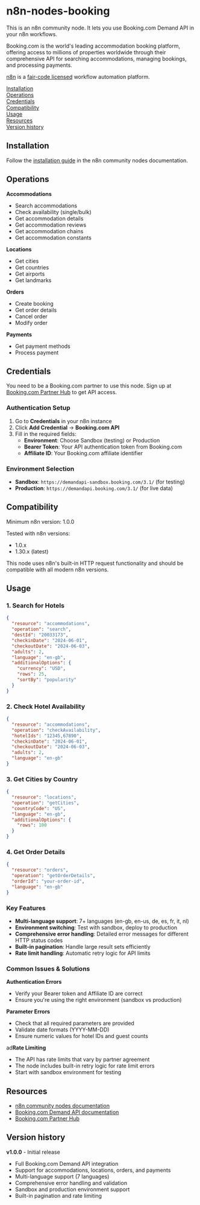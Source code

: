 # n8n-nodes-booking

This is an n8n community node. It lets you use Booking.com Demand API in your n8n workflows.

Booking.com is the world's leading accommodation booking platform, offering access to millions of properties worldwide through their comprehensive API for searching accommodations, managing bookings, and processing payments.

[n8n](https://n8n.io/) is a [fair-code licensed](https://docs.n8n.io/reference/license/) workflow automation platform.

[Installation](#installation)  
[Operations](#operations)  
[Credentials](#credentials)  
[Compatibility](#compatibility)  
[Usage](#usage)  
[Resources](#resources)  
[Version history](#version-history)

## Installation

Follow the [installation guide](https://docs.n8n.io/integrations/community-nodes/installation/) in the n8n community nodes documentation.

## Operations

**Accommodations**
- Search accommodations
- Check availability (single/bulk)
- Get accommodation details
- Get accommodation reviews
- Get accommodation chains
- Get accommodation constants

**Locations**
- Get cities
- Get countries
- Get airports
- Get landmarks

**Orders**
- Create booking
- Get order details
- Cancel order
- Modify order

**Payments**
- Get payment methods
- Process payment

## Credentials

You need to be a Booking.com partner to use this node. Sign up at [Booking.com Partner Hub](https://partner.booking.com/) to get API access.

### Authentication Setup

1. Go to **Credentials** in your n8n instance
2. Click **Add Credential** → **Booking.com API**
3. Fill in the required fields:
   - **Environment**: Choose Sandbox (testing) or Production
   - **Bearer Token**: Your API authentication token from Booking.com
   - **Affiliate ID**: Your Booking.com affiliate identifier

### Environment Selection
- **Sandbox**: `https://demandapi-sandbox.booking.com/3.1/` (for testing)
- **Production**: `https://demandapi.booking.com/3.1/` (for live data)

## Compatibility

Minimum n8n version: 1.0.0

Tested with n8n versions:
- 1.0.x
- 1.30.x (latest)

This node uses n8n's built-in HTTP request functionality and should be compatible with all modern n8n versions.

## Usage

### 1. Search for Hotels

```json
{
  "resource": "accommodations",
  "operation": "search",
  "destId": "20033173",
  "checkinDate": "2024-06-01",
  "checkoutDate": "2024-06-03",
  "adults": 2,
  "language": "en-gb",
  "additionalOptions": {
    "currency": "USD",
    "rows": 25,
    "sortBy": "popularity"
  }
}
```

### 2. Check Hotel Availability

```json
{
  "resource": "accommodations",
  "operation": "checkAvailability",
  "hotelIds": "12345,67890",
  "checkinDate": "2024-06-01",
  "checkoutDate": "2024-06-03",
  "adults": 2,
  "language": "en-gb"
}
```

### 3. Get Cities by Country

```json
{
  "resource": "locations",
  "operation": "getCities",
  "countryCode": "US",
  "language": "en-gb",
  "additionalOptions": {
    "rows": 100
  }
}
```

### 4. Get Order Details

```json
{
  "resource": "orders",
  "operation": "getOrderDetails",
  "orderId": "your-order-id",
  "language": "en-gb"
}
```

### Key Features

- **Multi-language support**: 7+ languages (en-gb, en-us, de, es, fr, it, nl)
- **Environment switching**: Test with sandbox, deploy to production
- **Comprehensive error handling**: Detailed error messages for different HTTP status codes
- **Built-in pagination**: Handle large result sets efficiently
- **Rate limit handling**: Automatic retry logic for API limits

### Common Issues & Solutions

**Authentication Errors**
- Verify your Bearer token and Affiliate ID are correct
- Ensure you're using the right environment (sandbox vs production)

**Parameter Errors**
- Check that all required parameters are provided
- Validate date formats (YYYY-MM-DD)
- Ensure numeric values for hotel IDs and guest counts

ad**Rate Limiting**
- The API has rate limits that vary by partner agreement
- The node includes built-in retry logic for rate limit errors
- Start with sandbox environment for testing



## Resources

* [n8n community nodes documentation](https://docs.n8n.io/integrations/#community-nodes)
* [Booking.com Demand API documentation](https://developers.booking.com/demand/docs/open-api/demand-api)
* [Booking.com Partner Hub](https://partner.booking.com/)

## Version history

**v1.0.0** - Initial release
- Full Booking.com Demand API integration
- Support for accommodations, locations, orders, and payments
- Multi-language support (7 languages)
- Comprehensive error handling and validation
- Sandbox and production environment support
- Built-in pagination and rate limiting 